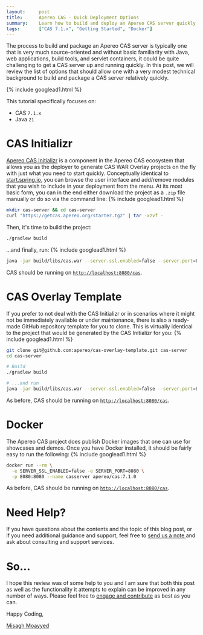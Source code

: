 ```yaml
---
layout:     post
title:      Apereo CAS - Quick Deployment Options
summary:    Learn how to build and deploy an Apereo CAS server quickly for demons, integration tests, and profit.
tags:       ["CAS 7.1.x", "Getting Started", "Docker"]
---
```


The process to build and package an Apereo CAS server is typically one that is very much source-oriented and without basic familiarity with Java, web applications, build tools, and servlet containers, it could be quite challenging to get a CAS server up and running quickly. In this post, we will review the list of options that should allow one with a very modest technical background to build and package a CAS server relatively quickly.

{% include googlead1.html %}

This tutorial specifically focuses on:

- CAS `7.1.x`
- Java `21`

# CAS Initializr

[Apereo CAS Initializr](https://getcas.apereo.org/ui) is a component in the Apereo CAS ecosystem that allows you as the deployer to generate CAS WAR Overlay projects on the fly with just what you need to start quickly. Conceptually identical to [start.spring.io](https://start.spring.io), you can browse the user interface and add/remove modules that you wish to include in your deployment from the menu. At its most basic form, you can in the end either download the project as a `.zip` file manually or do so via the command line:
{% include googlead1.html %}
```bash
mkdir cas-server && cd cas-server
curl "https://getcas.apereo.org/starter.tgz" | tar -xzvf -
```

Then, it's time to build the project:

```bash
./gradlew build
```

...and finally, run:
{% include googlead1.html %}
```bash
java -jar build/libs/cas.war --server.ssl.enabled=false --server.port=8080
```

CAS should be running on [`http://localhost:8080/cas`](http://localhost:8080/cas).

# CAS Overlay Template

If you prefer to not deal with the CAS Initializr or in scenarios where it might not be immediately available or under maintenance, there is also a ready-made GitHub repository template for you to clone. This is virtually identical to the project that would be generated by the CAS Initializr for you:
{% include googlead1.html %}
```bash
git clone git@github.com:apereo/cas-overlay-template.git cas-server
cd cas-server

# Build
./gradlew build

# ...and run
java -jar build/libs/cas.war --server.ssl.enabled=false --server.port=8080
```

As before, CAS should be running on [`http://localhost:8080/cas`](http://localhost:8080/cas).

# Docker

The Apereo CAS project does publish Docker images that one can use for showcases and demos. Once you have Docker installed, it should be fairly easy to run the following:
{% include googlead1.html %}
```bash
docker run --rm \
  -e SERVER_SSL_ENABLED=false -e SERVER_PORT=8080 \
  -p 8080:8080 --name casserver apereo/cas:7.1.0
```

As before, CAS should be running on [`http://localhost:8080/cas`](http://localhost:8080/cas).

# Need Help?

If you have questions about the contents and the topic of this blog post, or if you need additional guidance and support, feel free to [send us a note ](/#contact-section-header) and ask about consulting and support services.

# So...

I hope this review was of some help to you and I am sure that both this post as well as the functionality it attempts to explain can be improved in any number of ways. Please feel free to [engage and contribute][contribguide] as best as you can.

Happy Coding,

[Misagh Moayyed](https://fawnoos.com)

[contribguide]: https://apereo.github.io/cas/developer/Contributor-Guidelines.html